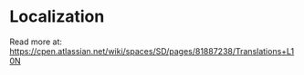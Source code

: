 # Localization

Read more at: https://cpen.atlassian.net/wiki/spaces/SD/pages/81887238/Translations+L10N
